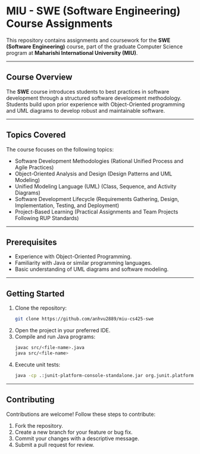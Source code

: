 # MIU - SWE (Software Engineering) Course Assignments

This repository contains assignments and coursework for the **SWE (Software Engineering)** course, part of the graduate Computer Science program at **Maharishi International University (MIU)**.

---

## Course Overview
The **SWE** course introduces students to best practices in software development through a structured software development methodology. Students build upon prior experience with Object-Oriented programming and UML diagrams to develop robust and maintainable software.

---

## Topics Covered
The course focuses on the following topics:

- Software Development Methodologies (Rational Unified Process and Agile Practices)
- Object-Oriented Analysis and Design (Design Patterns and UML Modeling)
- Unified Modeling Language (UML) (Class, Sequence, and Activity Diagrams)
- Software Development Lifecycle (Requirements Gathering, Design, Implementation, Testing, and Deployment)
- Project-Based Learning (Practical Assignments and Team Projects Following RUP Standards)

---

## Prerequisites
- Experience with Object-Oriented Programming.
- Familiarity with Java or similar programming languages.
- Basic understanding of UML diagrams and software modeling.

---

## Getting Started
1. Clone the repository:
   ```bash
   git clone https://github.com/anhvu2889/miu-cs425-swe
   ```
2. Open the project in your preferred IDE.
3. Compile and run Java programs:
   ```bash
   javac src/<file-name>.java
   java src/<file-name>
   ```
4. Execute unit tests:
   ```bash
   java -cp .:junit-platform-console-standalone.jar org.junit.platform.console.ConsoleLauncher --scan-classpath
   ```

---

## Contributing
Contributions are welcome! Follow these steps to contribute:
1. Fork the repository.
2. Create a new branch for your feature or bug fix.
3. Commit your changes with a descriptive message.
4. Submit a pull request for review.
